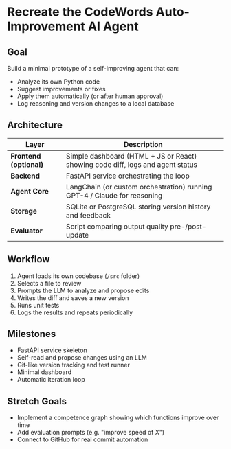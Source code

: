 # Recreate the CodeWords Auto-Improvement AI Agent  
  
## Goal  
Build a minimal prototype of a self-improving agent that can:  
- Analyze its own Python code  
- Suggest improvements or fixes  
- Apply them automatically (or after human approval)  
- Log reasoning and version changes to a local database  
  
## Architecture  
| Layer | Description |  
| --- | --- |  
| **Frontend (optional)** | Simple dashboard (HTML + JS or React) showing code diff, logs and agent status |  
| **Backend** | FastAPI service orchestrating the loop |  
| **Agent Core** | LangChain (or custom orchestration) running GPT-4 / Claude for reasoning |  
| **Storage** | SQLite or PostgreSQL storing version history and feedback |  
| **Evaluator** | Script comparing output quality pre-/post-update |  
  
## Workflow  
1. Agent loads its own codebase (`/src` folder)  
2. Selects a file to review  
3. Prompts the LLM to analyze and propose edits  
4. Writes the diff and saves a new version  
5. Runs unit tests  
6. Logs the results and repeats periodically  
  
## Milestones  
- FastAPI service skeleton  
- Self-read and propose changes using an LLM  
- Git-like version tracking and test runner  
- Minimal dashboard  
- Automatic iteration loop  
  
## Stretch Goals  
- Implement a competence graph showing which functions improve over time  
- Add evaluation prompts (e.g. "improve speed of X")  
- Connect to GitHub for real commit automation

